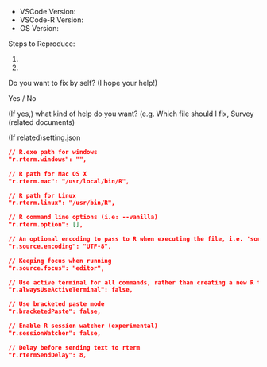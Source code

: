 <!-- Use Help > Report Issues to prefill these. -->
- VSCode Version: 
- VSCode-R Version: 
- OS Version: 

Steps to Reproduce:

1. 
1. 

Do you want to fix by self? (I hope your help!)

Yes / No

(If yes,) what kind of help do you want? (e.g. Which file should I fix, Survey (related documents)



(If related)setting.json

```json
// R.exe path for windows
"r.rterm.windows": "",

// R path for Mac OS X
"r.rterm.mac": "/usr/local/bin/R",

// R path for Linux
"r.rterm.linux": "/usr/bin/R",

// R command line options (i.e: --vanilla)
"r.rterm.option": [],

// An optional encoding to pass to R when executing the file, i.e. 'source(FILE, encoding=ENCODING)'
"r.source.encoding": "UTF-8",

// Keeping focus when running
"r.source.focus": "editor",

// Use active terminal for all commands, rather than creating a new R terminal
"r.alwaysUseActiveTerminal": false,

// Use bracketed paste mode
"r.bracketedPaste": false,

// Enable R session watcher (experimental)
"r.sessionWatcher": false,

// Delay before sending text to rterm
"r.rtermSendDelay": 8,
```
